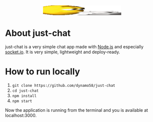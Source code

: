 
<p align='center'>
    <img width='256px' height='32px' src='./public/logo.gif'>
</p>

# About just-chat

just-chat is a very simple chat app made with [Node.js](https://nodejs.org/en/) and especially [socket.io](https://socket.io/). It is very simple, lightweight and deploy-ready.

# How to run locally

1. `git clone https://github.com/dynamo58/just-chat`
2. `cd just-chat`
3. `npm install`
4. `npm start`

Now the application is running from the terminal and you is available at localhost:3000.